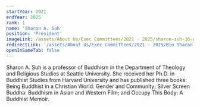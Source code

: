 ```yaml
---
startYear: 2021
endYear: 2025
rank: 1
name: 'Sharon A. Suh'
position: 'President'
imageLink: /assets/About Us/Exec Committees/2021 - 2025/sharon-suh-16-web.jpeg
redirectLink: '/assets/About Us/Exec Committees/2021 - 2025/Bio Sharon A, Suh.pdf'
openInSameTab: false
---
```


Sharon A. Suh is a professor of Buddhism in the Department of Theology and Religious Studies at Seattle University. She received her Ph.D. in Buddhist Studies from Harvard University and has published three books: Being Buddhist in a Christian World: Gender and Community; Silver Screen Buddha: Buddhism in Asian and Western Film; and Occupy This Body: A Buddhist Memoir.

